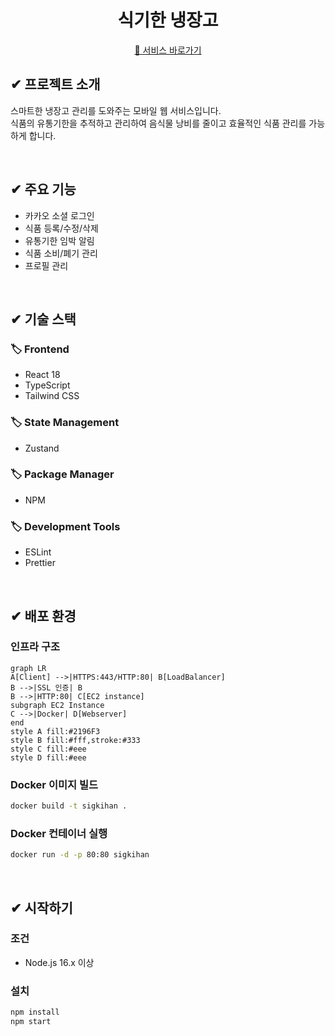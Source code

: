 <h1 align="center">식기한 냉장고</h1>

<div align="center">
  <a href="https://sigkihan.com">
    🔗 서비스 바로가기
  </a>
</div>

## ✔ 프로젝트 소개

스마트한 냉장고 관리를 도와주는 모바일 웹 서비스입니다.<br />
식품의 유통기한을 추적하고 관리하여 음식물 낭비를 줄이고 효율적인 식품 관리를 가능하게 합니다.

<br />

## ✔ 주요 기능

- 카카오 소셜 로그인
- 식품 등록/수정/삭제
- 유통기한 임박 알림
- 식품 소비/폐기 관리
- 프로필 관리

<br />

## ✔ 기술 스택

### 🏷 Frontend

- React 18
- TypeScript
- Tailwind CSS

### 🏷 State Management

- Zustand

### 🏷 Package Manager

- NPM

### 🏷 Development Tools

- ESLint
- Prettier

<br />

## ✔ 배포 환경

### 인프라 구조

```mermaid
graph LR
A[Client] -->|HTTPS:443/HTTP:80| B[LoadBalancer]
B -->|SSL 인증| B
B -->|HTTP:80| C[EC2 instance]
subgraph EC2 Instance
C -->|Docker| D[Webserver]
end
style A fill:#2196F3
style B fill:#fff,stroke:#333
style C fill:#eee
style D fill:#eee
```

### Docker 이미지 빌드

```bash
docker build -t sigkihan .
```

### Docker 컨테이너 실행

```bash
docker run -d -p 80:80 sigkihan
```

<br />

## ✔ 시작하기

### 조건

- Node.js 16.x 이상

### 설치

```bash
npm install
npm start
```
